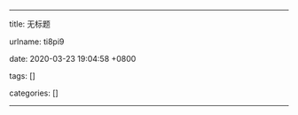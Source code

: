 
---

title: 无标题

urlname: ti8pi9

date: 2020-03-23 19:04:58 +0800

tags: []

categories: []

---
<!doctype html><div data-lake-element="root" class="lake-engine lake-typography-traditional" data-parser-by="lake2html"></div>
